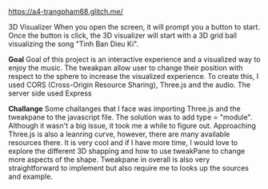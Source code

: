 https://a4-trangpham68.glitch.me/

3D Visualizer
When you open the screen, it will prompt you a button to start.
Once the button is click, the 3D visualizer will start with a 3D grid ball visualizing the song "Tinh Ban Dieu Ki".

**Goal**
Goal of this project is an interactive experience and a visualized way to enjoy the music.
The tweakpan allow user to change their position with respect to the sphere to increase the visualized experience.
To create this, I used CORS (Cross-Origin Resource Sharing), Three.js and the audio.
The server side used Express

**Challange**
Some challanges that I face was importing Three.js and the tweakpane to the javascript file.
The solution was to add type = "module". Although it wasn't a big issue, it took me a while to figure out.
Approaching Three.js is also a leanring curve, however, there are many available resources there. It is very cool and if I have more time, I would love to explore the different 3D shapping and how to use tweakPane to change more aspects of the shape.
Tweakpane in overall is also very straightforward to implement but also require me to looks up the sources and example.